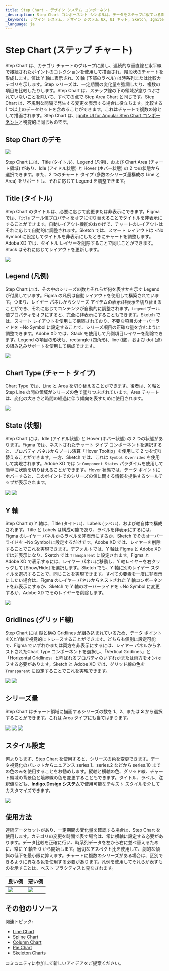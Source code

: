 ```yaml
---
title: Step Chart - デザイン システム コンポーネント
_description: Step Chart コンポーネント シンボルは、データをステップに似ている直線で接続された一連のポイントとして表示します。
_keywords: デザイン システム, デザイン システム UX, UI キット, Sketch, Ignite UI for Angular, Sketch to Angular, Angular, Angular デザイン システム, Sketch からコードをエクスポート, Angular 用のデザイン キット, Sketch HTML, Sketch to HTML, Sketch UI キット
_language: ja
---
```


# Step Chart (ステップ チャート)

Step Chart は、カテゴリ チャートのグループに属し、連続的な垂直線と水平線で接続されたポイントのコレクションを使用して描画され、階段状のチャートを形成します。値は Y 軸に表示され、X 軸 (下部のラベル) は時系列または比較カテゴリを示します。Step シリーズは、一定期間の変化量を強調したり、複数の項目を比較したりします。Step Chart は、ステップ線の下の領域が塗りつぶされていないことを除いて、すべての点で Step Area Chart と同じです。Step Chart は、不規則な間隔で発生する変更を表示する場合に役立ちます。比較する 1 つ以上のデータセットを含めることができます。これはチャートで複数の線として描画されます。Step Chart は、[Ignite UI for Angular Step Chart コンポーネント](https://jp.infragistics.com/products/ignite-ui-angular/angular/components/charts/types/step-chart.html)と視覚的に同じものです。


## Step Chart のデモ

<img class="responsive-img" src="../images/step_chart_demo.png" srcset="../images/step_chart_demo@2x.png 2x" />

Step Chart には、Title (タイトル)、Legend (凡例)、および Chart Area (チャート領域) があり、Idle (アイドル状態) と Hover (ホバー状態) の 2 つの状態から選択できます。また、2 つのチャート タイプ (多数のシリーズ量構成の Line と Area) をサポートし、それに応じて Legend を調整できます。

## Title (タイトル)

Step Chart のタイトルは、必要に応じて変更または非表示にできます。Figma では、`Title` ブール値プロパティをオフに切り替えることでタイトルを非表示にすることができます。自動レイアウト機能のおかげで、チャートのレイアウトはそれに応じて自動的に調整されます。Sketch では、スマート レイアウトは ~No Symbol に設定してタイトルを非表示にしたときにチャートを調整します。Adobe XD では、タイトル レイヤーを削除することで同じことができます。Stack はそれに応じてレイアウトを更新します。

<img class="responsive-img" src="../images/step_chart_title.png" srcset="../images/step_chart_title@2x.png 2x" />

## Legend (凡例)

Step Chart には、その中のシリーズの数とそれらが何を表すかを示す Legend が付属しています。Figma の凡例は自動レイアウトを使用して構築されています。つまり、レイヤー パネルからシリーズ アイテムの表示/非表示を切り替えることができ、それに応じてコンテンツが自動的に調整されます。`Legend` ブール値プロパティをオフにすると、完全に非表示にすることもできます。Sketch では、スマート レイアウトを使用して構築されており、不要な項目のオーバーライドを ~No Symbol に設定することで、シリーズ項目の正確な量を含むように調整できます。Adobe XD では、Stack を使用して凡例項目レイヤーを削除できます。Legend の項目の形状も、rectangle (四角形)、line (線)、および dot (点) の組み込みサポートを使用して構成できます。

<img class="responsive-img" src="../images/step_chart_legend.png" srcset="../images/step_chart_legend@2x.png 2x" />

## Chart Type (チャート タイプ)

Chart Type では、Line と Area を切り替えることができます。後者は、X 軸と Step Line の間の領域がシリーズの色で塗りつぶされています。Area チャートは、変化の大きさと時間の経過に伴う傾向を表すために使用されます。

<img class="responsive-img" src="../images/step_area_chart_three_series.png" srcset="../images/step_area_chart_three_series@2x.png 2x" />

## State (状態)

Step Chart には、Idle (アイドル状態) と Hover (ホバー状態) の 2 つの状態があります。Figma では、ネストされたチャート タイプ コンポーネントを選択すると、プロパティ パネルからブール演算「Hover Tooltip」を使用して 2 つを切り替えることができます。一方、Sketch では、これは `Symbol Overrides` を使用して実現されます。Adobe XD では ン `Component States` パラダイムを使用して簡単に状態を切り替えることができます。Hover 状態では、データ ポイントにホバーすると、このポイントでのシリーズの値に関する情報を提供するツールチップが表示されます。

<img class="responsive-img" src="../images/step_area_chart_tooltip-off.png" srcset="../images/step_area_chart_tooltip-off@2x.png 2x" />
<img class="responsive-img" src="../images/step_area_chart_tooltip-on.png" srcset="../images/step_area_chart_tooltip-on@2x.png 2x" />

## Y 軸

Step Chart の Y 軸は、Title (タイトル)、Labels (ラベル)、および軸自体で構成されます。Title と Labels は構成可能であり、ラベルを非表示にするには、Figma のレイヤー パネルからラベルを非表示にするか、Sketch でそのオーバーライドを ~No Symbol に設定するだけです。Adobe XD では、レイヤーを削除することでこれを実現できます。デフォルトでは、Y 軸は Figma と Adobe XD では非表示になり、Sketch では `Transparent` に設定されます。Figma と Adobe XD で表示するには、レイヤー パネルに移動し、Y 軸レイヤーを右クリックして [Show/Hide] を選択します。Sketch でも、Y 軸に別のレイヤー スタイルを選択することで、同じことを実現できます。すべての要素を一度に非表示にしたい場合は、Figma のレイヤー パネルからネストされた Y 軸コンポーネントを非表示にするか、Sketch で Y 軸のオーバーライドを ~No Symbol に変更するか、Adobe XD でそのレイヤーを削除します。

<img class="responsive-img" src="../images/step_chart_yaxis.png" srcset="../images/step_chart_yaxis@2x.png 2x" />

## Gridlines (グリッド線)

Step Chart には 縦と横の Gridlines が組み込まれているため、データ ポイントをXとY軸で視覚的にトレースすることができます。どちらも個別に設定可能で、Figma でいずれかまたは両方を非表示にするには、レイヤー パネルからネストされたChart Type コンポーネントを選択し、「Vertical Gridlines」と「Horizontal Gridlines」と呼ばれるプロパティのいずれかまたは両方をオン/オフする必要があります。Sketch と Adobe XD では、グリッド線の色を `Transparent` に設定することでこれを実現できます。

<img class="responsive-img" src="../images/step_chart_gridlines1.png" srcset="../images/step_chart_gridlines1@2x.png 2x" />
<img class="responsive-img" src="../images/step_chart_gridlines2.png" srcset="../images/step_chart_gridlines2@2x.png 2x" />

## シリーズ量

Step Chart はチャート領域に描画するシリーズの数を 1、2、または **3** から選択することができます。これは Area タイプにも当てはまります。

<img class="responsive-img" src="../images/step_chart_one_series.png" srcset="../images/step_chart_one_series@2x.png 2x" />
<img class="responsive-img" src="../images/step_chart_two_series.png" srcset="../images/step_chart_two_series@2x.png 2x" />
<img class="responsive-img" src="../images/step_chart_three_series.png" srcset="../images/step_chart_three_series@2x.png 2x" />

## スタイル設定

何よりもまず、Step Chart を使用すると、シリーズの色を変更できます。データ視覚化のパレットからニュアンス series.1、series.2 などから series.10 までの色のみを使用することをお勧めします。縦軸と横軸の色、グリッド線、チャート領域の背景色と境界線の色を変更することもできます。タイトル、ラベル、注釈値なども、**Indigo.Design システム**で使用可能なテキスト スタイルを介してカスタマイズできます。

<img class="responsive-img" src="../images/step_chart_styling.png" srcset="../images/step_chart_styling@2x.png 2x" />

## 使用方法

連続データセットがあり、一定期間の変化量を確認する場合は、Step Chart を使用します。カテゴリの変更を時間で表す場合は、常に横軸に設定する必要があります。データ比較を正確に行い、時系列データを左から右に並べ替えるために、常に Y 軸を 0 から開始します。適切なアスペクト比を使用して、劇的な傾斜の低下を最小限に抑えます。チャートに複数のシリーズがある場合は、区別できるように異なる色を使用する必要があります。凡例を使用してそれらが表すものを示すことは、ベスト プラクティスと見なされます。


| 良い例                                                                                             | 悪い例                                                                                              |
| ---------------------------------------------------------------------------------------------- | -------------------------------------------------------------------------------------------------- |
| <img class="responsive-img" src="../images/step_chart_do1.png" srcset="../images/step_chart_do1@2x.png 2x" /> | <img class="responsive-img" src="../images/step_chart_dont1.png" srcset="../images/step_chart_dont1@2x.png 2x" /> | 

## その他のリソース

関連トピック:

- [Line Chart](line-chart.md)
- [Spline Chart](spline-chart.md)
- [Column Chart](column-chart.md)
- [Pie Chart](pie-chart.md)
- [Skeleton Charts](skeleton-charts.md)

コミュニティに参加して新しいアイデアをご提案ください。